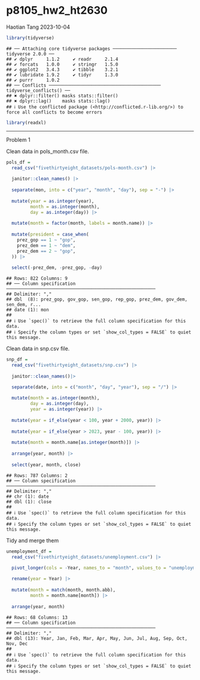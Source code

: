 p8105_hw2_ht2630
================
Haotian Tang
2023-10-04

``` r
library(tidyverse)
```

    ## ── Attaching core tidyverse packages ──────────────────────── tidyverse 2.0.0 ──
    ## ✔ dplyr     1.1.2     ✔ readr     2.1.4
    ## ✔ forcats   1.0.0     ✔ stringr   1.5.0
    ## ✔ ggplot2   3.4.3     ✔ tibble    3.2.1
    ## ✔ lubridate 1.9.2     ✔ tidyr     1.3.0
    ## ✔ purrr     1.0.2     
    ## ── Conflicts ────────────────────────────────────────── tidyverse_conflicts() ──
    ## ✖ dplyr::filter() masks stats::filter()
    ## ✖ dplyr::lag()    masks stats::lag()
    ## ℹ Use the conflicted package (<http://conflicted.r-lib.org/>) to force all conflicts to become errors

``` r
library(readxl)
```

------------------------------------------------------------------------

Problem 1

Clean data in pols_month.csv file.

``` r
pols_df = 
  read_csv("fivethirtyeight_datasets/pols-month.csv") |>
  
  janitor::clean_names() |>
  
  separate(mon, into = c("year", "month", "day"), sep = "-") |>
  
  mutate(year = as.integer(year),
         month = as.integer(month),
         day = as.integer(day)) |>
  
  mutate(month = factor(month, labels = month.name)) |>
  
  mutate(president = case_when(
    prez_gop == 1 ~ "gop",
    prez_dem == 1 ~ "dem",
    prez_dem == 2 ~ "gop",
  )) |>
  
  select(-prez_dem, -prez_gop, -day)
```

    ## Rows: 822 Columns: 9
    ## ── Column specification ────────────────────────────────────────────────────────
    ## Delimiter: ","
    ## dbl  (8): prez_gop, gov_gop, sen_gop, rep_gop, prez_dem, gov_dem, sen_dem, r...
    ## date (1): mon
    ## 
    ## ℹ Use `spec()` to retrieve the full column specification for this data.
    ## ℹ Specify the column types or set `show_col_types = FALSE` to quiet this message.

Clean data in snp.csv file.

``` r
snp_df = 
  read_csv("fivethirtyeight_datasets/snp.csv") |>
  
  janitor::clean_names()|>

  separate(date, into = c("month", "day", "year"), sep = "/") |>
  
  mutate(month = as.integer(month),
         day = as.integer(day),
         year = as.integer(year)) |>
  
  mutate(year = if_else(year < 100, year + 2000, year)) |>
  
  mutate(year = if_else(year > 2023, year - 100, year)) |>
  
  mutate(month = month.name[as.integer(month)]) |>
  
  arrange(year, month) |>
  
  select(year, month, close)
```

    ## Rows: 787 Columns: 2
    ## ── Column specification ────────────────────────────────────────────────────────
    ## Delimiter: ","
    ## chr (1): date
    ## dbl (1): close
    ## 
    ## ℹ Use `spec()` to retrieve the full column specification for this data.
    ## ℹ Specify the column types or set `show_col_types = FALSE` to quiet this message.

Tidy and merge them

``` r
unemployment_df = 
  read_csv("fivethirtyeight_datasets/unemployment.csv") |>
  
  pivot_longer(cols = -Year, names_to = "month", values_to = "unemployment_rate") |>

  rename(year = Year) |>
  
  mutate(month = match(month, month.abb),
         month = month.name[month]) |>
  
  arrange(year, month)
```

    ## Rows: 68 Columns: 13
    ## ── Column specification ────────────────────────────────────────────────────────
    ## Delimiter: ","
    ## dbl (13): Year, Jan, Feb, Mar, Apr, May, Jun, Jul, Aug, Sep, Oct, Nov, Dec
    ## 
    ## ℹ Use `spec()` to retrieve the full column specification for this data.
    ## ℹ Specify the column types or set `show_col_types = FALSE` to quiet this message.
